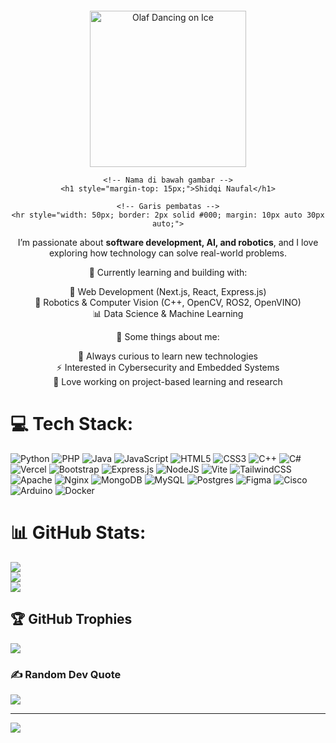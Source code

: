 <div style="text-align: center; margin-top: 20px;">
    <!-- Gambar di tengah atas -->
    <img src="https://media.tenor.com/r7hHr0n6ReEAAAAM/olaf-dancing-on-ice.gif" 
         alt="Olaf Dancing on Ice" 
         width="250" 
         style="display: block; margin: 0 auto;"/>

    <!-- Nama di bawah gambar -->
    <h1 style="margin-top: 15px;">Shidqi Naufal</h1>

    <!-- Garis pembatas -->
    <hr style="width: 50px; border: 2px solid #000; margin: 10px auto 30px auto;">
</div>

<!-- Deskripsi -->
<div style="text-align: center; max-width: 600px; margin: 0 auto;">
    <p>
        I’m passionate about <strong>software development, AI, and robotics</strong>, 
        and I love exploring how technology can solve real-world problems.
    </p>
    <p>🔹 Currently learning and building with:</p>
    <ul style="list-style: none; padding: 0;">
        <li>🚀 Web Development (Next.js, React, Express.js)</li>
        <li>🤖 Robotics & Computer Vision (C++, OpenCV, ROS2, OpenVINO)</li>
        <li>📊 Data Science & Machine Learning</li>
    </ul>
    <p>🔹 Some things about me:</p>
    <ul style="list-style: none; padding: 0;">
        <li>🌱 Always curious to learn new technologies</li>
        <li>⚡ Interested in Cybersecurity and Embedded Systems</li>
        <li>🎯 Love working on project-based learning and research</li>
    </ul>
</div>

# 💻 Tech Stack:
![Python](https://img.shields.io/badge/python-3670A0?style=flat&logo=python&logoColor=ffdd54) ![PHP](https://img.shields.io/badge/php-%23777BB4.svg?style=flat&logo=php&logoColor=white) ![Java](https://img.shields.io/badge/java-%23ED8B00.svg?style=flat&logo=openjdk&logoColor=white) ![JavaScript](https://img.shields.io/badge/javascript-%23323330.svg?style=flat&logo=javascript&logoColor=%23F7DF1E) ![HTML5](https://img.shields.io/badge/html5-%23E34F26.svg?style=flat&logo=html5&logoColor=white) ![CSS3](https://img.shields.io/badge/css3-%231572B6.svg?style=flat&logo=css3&logoColor=white) ![C++](https://img.shields.io/badge/c++-%2300599C.svg?style=flat&logo=c%2B%2B&logoColor=white) ![C#](https://img.shields.io/badge/c%23-%23239120.svg?style=flat&logo=csharp&logoColor=white) ![Vercel](https://img.shields.io/badge/vercel-%23000000.svg?style=flat&logo=vercel&logoColor=white) ![Bootstrap](https://img.shields.io/badge/bootstrap-%238511FA.svg?style=flat&logo=bootstrap&logoColor=white) ![Express.js](https://img.shields.io/badge/express.js-%23404d59.svg?style=flat&logo=express&logoColor=%2361DAFB) ![NodeJS](https://img.shields.io/badge/node.js-6DA55F?style=flat&logo=node.js&logoColor=white) ![Vite](https://img.shields.io/badge/vite-%23646CFF.svg?style=flat&logo=vite&logoColor=white) ![TailwindCSS](https://img.shields.io/badge/tailwindcss-%2338B2AC.svg?style=flat&logo=tailwind-css&logoColor=white) ![Apache](https://img.shields.io/badge/apache-%23D42029.svg?style=flat&logo=apache&logoColor=white) ![Nginx](https://img.shields.io/badge/nginx-%23009639.svg?style=flat&logo=nginx&logoColor=white) ![MongoDB](https://img.shields.io/badge/MongoDB-%234ea94b.svg?style=flat&logo=mongodb&logoColor=white) ![MySQL](https://img.shields.io/badge/mysql-4479A1.svg?style=flat&logo=mysql&logoColor=white) ![Postgres](https://img.shields.io/badge/postgres-%23316192.svg?style=flat&logo=postgresql&logoColor=white) ![Figma](https://img.shields.io/badge/figma-%23F24E1E.svg?style=flat&logo=figma&logoColor=white) ![Cisco](https://img.shields.io/badge/cisco-%23049fd9.svg?style=flat&logo=cisco&logoColor=black) ![Arduino](https://img.shields.io/badge/-Arduino-00979D?style=flat&logo=Arduino&logoColor=white) ![Docker](https://img.shields.io/badge/docker-%230db7ed.svg?style=flat&logo=docker&logoColor=white)
# 📊 GitHub Stats:
![](https://github-readme-stats.vercel.app/api?username=Olaf29&theme=calm_pink&hide_border=false&include_all_commits=false&count_private=false)<br/>
![](https://nirzak-streak-stats.vercel.app/?user=Olaf29&theme=calm_pink&hide_border=false)<br/>
![](https://github-readme-stats.vercel.app/api/top-langs/?username=Olaf29&theme=calm_pink&hide_border=false&include_all_commits=false&count_private=false&layout=compact)

## 🏆 GitHub Trophies
![](https://github-profile-trophy.vercel.app/?username=Olaf29&theme=radical&no-frame=false&no-bg=false&margin-w=4)

### ✍️ Random Dev Quote
![](https://quotes-github-readme.vercel.app/api?type=horizontal&theme=merko)

---
[![](https://visitcount.itsvg.in/api?id=Olaf29&icon=5&color=4)](https://visitcount.itsvg.in)

<!-- Proudly created with GPRM ( https://gprm.itsvg.in ) -->
